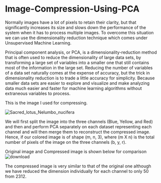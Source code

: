 # Image-Compression-Using-PCA

Normally images have a lot of pixels to retain their clarity, but that significantly increases its size and slows down the performance of the system when it has to process multiple images. To overcome this situation we can use the dimensionality reduction technique which comes under Unsupervised Machine Learning.

Principal component analysis, or PCA, is a dimensionality-reduction method that is often used to reduce the dimensionality of large data sets, by transforming a large set of variables into a smaller one that still contains most of the information in the large set.
Reducing the number of variables of a data set naturally comes at the expense of accuracy, but the trick in dimensionality reduction is to trade a little accuracy for simplicity. Because smaller data sets are easier to explore and visualize and make analyzing data much easier and faster for machine learning algorithms without extraneous variables to process.

This is the image I used for compressing.

![Sacred_lotus_Nelumbo_nucifera](https://user-images.githubusercontent.com/96775630/209914969-efce3168-56e7-482d-98ad-a0630754bfb1.jpg)

We will first split the image into the three channels (Blue, Yellow, and Red) and then and perform PCA separately on each dataset representing each channel and will then merge them to reconstruct the compressed image. Hence, if our colored image is of shape (m, n, 3), where (m X n) is the total number of pixels of the image on the three channels (b, y, r).

Original image and Compressed image is shown below for comparison
![download](https://user-images.githubusercontent.com/96775630/209915425-0c54c789-b53d-4c9d-9686-cb4cda56ac25.png)

The compressed image is very similar to that of the original one although we have reduced the dimension individually for each channel to only 50 from 2312.
